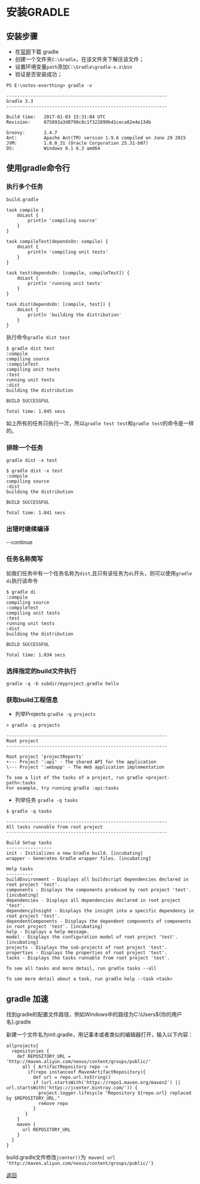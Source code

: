 # 安装GRADLE

## 安装步骤
* 在[官网](https://gradle.org/install/)下载 gradle
* 创建一个文件夹``C:\Gradle``，在该文件夹下解压该文件；
* 设置环境变量``path``添加``C:\Gradle\gradle-x.x\bin``
* 验证是否安装成功；

```
PS E:\notes-everthing> gradle -v

------------------------------------------------------------
Gradle 3.3
------------------------------------------------------------

Build time:   2017-01-03 15:31:04 UTC
Revision:     075893a3d0798c0c1f322899b41ceca82e4e134b

Groovy:       2.4.7
Ant:          Apache Ant(TM) version 1.9.6 compiled on June 29 2015
JVM:          1.8.0_31 (Oracle Corporation 25.31-b07)
OS:           Windows 8.1 6.3 amd64
```

## 使用gradle命令行
### 执行多个任务

``build.gradle``  
```
task compile {
    doLast {
        println 'compiling source'
    }
}

task compileTest(dependsOn: compile) {
    doLast {
        println 'compiling unit tests'
    }
}

task test(dependsOn: [compile, compileTest]) {
    doLast {
        println 'running unit tests'
    }
}

task dist(dependsOn: [compile, test]) {
    doLast {
        println 'building the distribution'
    }
}
```

执行命令``gradle dist test``

```
$ gradle dist test
:compile
compiling source
:compileTest
compiling unit tests
:test
running unit tests
:dist
building the distribution

BUILD SUCCESSFUL

Total time: 1.045 secs
```
如上所有的任务只执行一次，所以``gradle test test``和``gradle test``的命令是一样的。

### 排除一个任务

``gradle dist -x test``
```
$ gradle dist -x test
:compile
compiling source
:dist
building the distribution

BUILD SUCCESSFUL

Total time: 1.041 secs
```
### 出错时继续编译 
--continue 

### 任务名称简写
如我们任务中有一个任务名称为``dist``,且只有该任务为``di``开头，则可以使用``gradle di``执行该命令

```
$ gradle di
:compile
compiling source
:compileTest
compiling unit tests
:test
running unit tests
:dist
building the distribution

BUILD SUCCESSFUL

Total time: 1.034 secs
```

### 选择指定的build文件执行

``gradle -q -b subdir/myproject.gradle hello``

### 获取build工程信息

* 列举Projects 
``gradle -q projects`` 
```
> gradle -q projects

------------------------------------------------------------
Root project
------------------------------------------------------------

Root project 'projectReports'
+--- Project ':api' - The shared API for the application
\--- Project ':webapp' - The Web application implementation

To see a list of the tasks of a project, run gradle <project-path>:tasks
For example, try running gradle :api:tasks
```
* 列举任务
``gradle -q tasks``  

```
$ gradle -q tasks

------------------------------------------------------------
All tasks runnable from root project
------------------------------------------------------------

Build Setup tasks
-----------------
init - Initializes a new Gradle build. [incubating]
wrapper - Generates Gradle wrapper files. [incubating]

Help tasks
----------
buildEnvironment - Displays all buildscript dependencies declared in root project 'test'.
components - Displays the components produced by root project 'test'. [incubating]
dependencies - Displays all dependencies declared in root project 'test'.
dependencyInsight - Displays the insight into a specific dependency in root project 'test'.
dependentComponents - Displays the dependent components of components in root project 'test'. [incubating]
help - Displays a help message.
model - Displays the configuration model of root project 'test'. [incubating]
projects - Displays the sub-projects of root project 'test'.
properties - Displays the properties of root project 'test'.
tasks - Displays the tasks runnable from root project 'test'.

To see all tasks and more detail, run gradle tasks --all

To see more detail about a task, run gradle help --task <task>
```


## gradle 加速

找到gradle的配置文件路径，例如Windows中的路径为C:\Users\${你的用户名}\.gradle

新建一个文件名为init.gradle，用记事本或者类似的编辑器打开，输入以下内容：
```
allprojects{
  repositories {
    def REPOSITORY_URL = 'http://maven.aliyun.com/nexus/content/groups/public/'
      all { ArtifactRepository repo ->
        if(repo instanceof MavenArtifactRepository){
          def url = repo.url.toString()
          if (url.startsWith('https://repo1.maven.org/maven2') || url.startsWith('https://jcenter.bintray.com/')) {
            project.logger.lifecycle "Repository ${repo.url} replaced by $REPOSITORY_URL."
            remove repo
          }
       }
    }
    maven {
      url REPOSITORY_URL
    }
  }
}
```
build.gradle文件修改``jcenter()``为`` maven{ url 'http://maven.aliyun.com/nexus/content/groups/public/'}``

[返回](/readme.md)